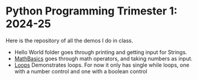# Python Programming Trimester 1: 2024-25
Here is the repository of all the demos I do in class.  

- Hello World folder goes through printing and getting input for Strings.
- [MathBasics](MathBasics) goes through math operators, and taking numbers as input.
- [Loops](Loops) Demonstrates loops.  For now it only has single while loops, one with a number control and one with a boolean control
